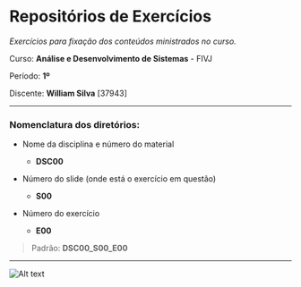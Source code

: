 # Repositórios de Exercícios

_Exercícios para fixação dos conteúdos ministrados no curso._

Curso: **Análise e Desenvolvimento de Sistemas** - FIVJ

Período: **1º**

Discente: **William Silva** [37943]

---

### Nomenclatura dos diretórios:

- Nome da disciplina e número do material

  - **DSC00**

- Número do slide (onde está o exercício em questão)

  - **S00**

- Número do exercício
  - **E00**

> Padrão: **DSC00_S00_E00**

---

![Alt text]([https://mdg.imgix.net/assets/images/tux.png?auto%253Dformat%2526fit%253Dclip%2526q%253D40%2526w%253D100](https://scontent.fjdf1-1.fna.fbcdn.net/v/t39.30808-6/215804197_2124350751038851_8943578945523933162_n.jpg?_nc_cat=100&ccb=1-7&_nc_sid=09cbfe&_nc_ohc=kTcYBCzt0WcAX-MSuaR&_nc_ht=scontent.fjdf1-1.fna&oh=00_AfCSrVHjZpXfTdWL5XpR1IcNjJZjgtlI0FtXcURQ1gO1Eg&oe=64E71024)https://scontent.fjdf1-1.fna.fbcdn.net/v/t39.30808-6/215804197_2124350751038851_8943578945523933162_n.jpg?_nc_cat=100&ccb=1-7&_nc_sid=09cbfe&_nc_ohc=kTcYBCzt0WcAX-MSuaR&_nc_ht=scontent.fjdf1-1.fna&oh=00_AfCSrVHjZpXfTdWL5XpR1IcNjJZjgtlI0FtXcURQ1gO1Eg&oe=64E71024)
